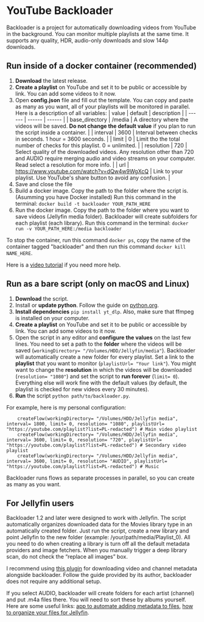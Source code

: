 # YouTube Backloader

Backloader is a project for automatically downloading videos from YouTube in the background. You can monitor multiple playlists at the same time. It supports any quality, HDR, audio-only downloads and slow 144p downloads.


## Run inside of a docker container (recommended)

1. **Download** the latest release. 
2. **Create a playlist** on YouTube and set it to be public or accessible by link. You can add some videos to it now.
3. Open **config.json** file and fill out the template. You can copy and paste as many as you want, all of your playlists will be monitored in parallel. Here is a description of all variables:
    | value | default | description |
    | ------ | ------ | ------ |
    | base_directory | /media | A directory where the videos will be saved. **Do not change the default value** if you plan to run the script inside a container. |
    | interval | 3600 | Interval between checks in seconds. 1 hour = 3600 seconds. |
    | limit | 0 | Limit tho the total number of checks for this playlist. 0 = unlimited. |
    | resolution | 720 | Select quality of the downloaded videos. Any resolution other than 720 and AUDIO require merging audio and video streams on your computer. Read select a resolution for more info. |
    | url | https://www.youtube.com/watch?v=dQw4w9WgXcQ | Link to your playlist. Use YouTube's share button to avoid any confusion. |
4. Save and close the file
5. Build a docker image. Copy the path to the folder where the script is. (Asumming you have Docker installed) Run this command in the terminal: `docker build -t backloader YOUR_PATH_HERE` 
6. Run the docker image. Copy the path to the folder where you want to save videos (Jellyfin media folder). Backloader will create subfolders for each playlist (each library). Run this command in the terminal: `docker run -v YOUR_PATH_HERE:/media backloader`

To stop the container, run this command `docker ps`, copy the name of the container tagged "backloader" and then run this command `docker kill NAME_HERE`.

Here is a [video tutorial](https://youtu.be/dHGdwpchwL8) if you need more help.


## Run as a bare script (only on macOS and Linux)

1. **Download** the script. 
2. Install or **update python**. Follow the guide on [python.org](http://python.org).
3. **Install dependencies** `pip install yt_dlp`. Also, make sure that ffmpeg is installed on your computer.
4. **Create a playlist** on YouTube and set it to be public or accessible by link. You can add some videos to it now.
5. Open the script in any editor and **configure the values** on the last few lines. You need to set a path to the **folder** where the videos will be saved (`workingDirectory= "/Volumes/HDD/Jellyfin/media"`). Backloader will automatically create a new folder for every playlist. Set a link to the **playlist** that you want to monitor (`playlistUrl= "Your link"`). You might want to change the **resolution** in which the videos will be downloaded (`resolution= "1080"`) and set the script to **run forever** (`limit= 0`). Everything else will work fine with the default values (by default, the playlist is checked for new videos every 30 minutes). 
6. **Run** the script `python path/to/backloader.py`.

For example, here is my personal configuration:
```
    createFlow(workingDirectory= "/Volumes/HDD/Jellyfin media", interval= 1800, limit= 0, resolution= "1080", playlistUrl= "https://youtube.com/playlist?list=PL-redacted") # Main video playlist
    createFlow(workingDirectory= "/Volumes/HDD/Jellyfin media", interval= 3600, limit= 0, resolution= "720", playlistUrl= "https://youtube.com/playlist?list=PL-redacted") # Secondary video playlist
    createFlow(workingDirectory= "/Volumes/HDD/Jellyfin media", interval= 3600, limit= 0, resolution= "AUDIO", playlistUrl= "https://youtube.com/playlist?list=PL-redacted") # Music
```

Backloader runs flows as separate processes in parallel, so you can create as many as you want.


## For Jellyfin users


Backloader 1.2 and later were designed to work with Jellyfin. 
The script automatically organizes downloaded data for the Movies library type in an automatically created folder. 
Just run the script, create a new library and point Jellyfin to the new folder (example: /your/path/media/Playlist_0). All you need to do when creating a library is turn off all the default metadata providers and image fetchers. When you manually trigger a deep library scan, do not check the “replace all images” box.

I recommend using [this plugin](https://github.com/ankenyr/jellyfin-youtube-metadata-plugin) for downloading video and channel metadata alongside backloader. Follow the guide provided by its author, backloader does not require any additional setup.

If you select AUDIO, backloader will create folders for each artist (channel) and put .m4a files there. You will need to sort these by albums yourself. Here are some useful links: [app to automate adding metadata to files](https://picard.musicbrainz.org), [how to organize your files for Jellyfin](https://jellyfin.org/docs/general/server/media/music.html).



